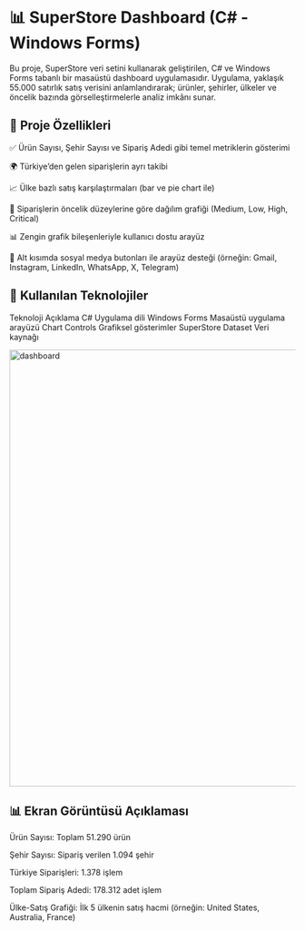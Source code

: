 # 📊 SuperStore Dashboard (C# - Windows Forms)
Bu proje, SuperStore veri setini kullanarak geliştirilen, C# ve Windows Forms tabanlı bir masaüstü dashboard uygulamasıdır. Uygulama, yaklaşık 55.000 satırlık satış verisini anlamlandırarak; ürünler, şehirler, ülkeler ve öncelik bazında görselleştirmelerle analiz imkânı sunar.


## 🧩 Proje Özellikleri
✅ Ürün Sayısı, Şehir Sayısı ve Sipariş Adedi gibi temel metriklerin gösterimi

🌍 Türkiye’den gelen siparişlerin ayrı takibi

📈 Ülke bazlı satış karşılaştırmaları (bar ve pie chart ile)

🧪 Siparişlerin öncelik düzeylerine göre dağılım grafiği (Medium, Low, High, Critical)

📊 Zengin grafik bileşenleriyle kullanıcı dostu arayüz

📎 Alt kısımda sosyal medya butonları ile arayüz desteği (örneğin: Gmail, Instagram, LinkedIn, WhatsApp, X, Telegram)

## 🧰 Kullanılan Teknolojiler
Teknoloji	Açıklama
C#	Uygulama dili
Windows Forms	Masaüstü uygulama arayüzü
Chart Controls	Grafiksel gösterimler
SuperStore Dataset	Veri kaynağı

<img width="1614" height="770" alt="dashboard" src="https://github.com/user-attachments/assets/75b3934e-98cb-45bd-9ca9-4cdc7bd01d21" />


## 📊 Ekran Görüntüsü Açıklaması
Ürün Sayısı: Toplam 51.290 ürün

Şehir Sayısı: Sipariş verilen 1.094 şehir

Türkiye Siparişleri: 1.378 işlem

Toplam Sipariş Adedi: 178.312 adet işlem

Ülke-Satış Grafiği: İlk 5 ülkenin satış hacmi (örneğin: United States, Australia, France)

